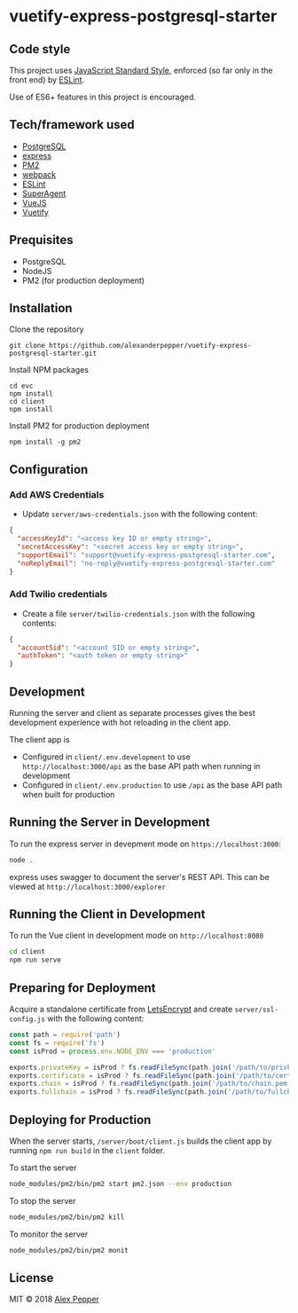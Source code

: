 # vuetify-express-postgresql-starter

## Code style
This project uses [JavaScript Standard Style](https://github.com/standard/standard), enforced (so far only in the front end) by [ESLint](https://eslint.org/).

Use of ES6+ features in this project is encouraged.

## Tech/framework used

- [PostgreSQL](https://www.postgresql.org/)
- [express](https://express.io/)
- [PM2](http://pm2.keymetrics.io/)
- [webpack](https://webpack.js.org/)
- [ESLint](https://eslint.org/)
- [SuperAgent](https://visionmedia.github.io/superagent/)
- [VueJS](https://vuejs.org/)
- [Vuetify](https://vuetifyjs.com/en/)

## Prequisites
* PostgreSQL
* NodeJS
* PM2 (for production deployment)

## Installation

Clone the repository
```shell script
git clone https://github.com/alexanderpepper/vuetify-express-postgresql-starter.git
```

Install NPM packages
```shell script
cd evc
npm install
cd client
npm install
```

Install PM2 for production deployment
```shell script
npm install -g pm2
```

## Configuration

### Add AWS Credentials

* Update `server/aws-credentials.json` with the following content:

```json
{
  "accessKeyId": "<access key ID or empty string>",
  "secretAccessKey": "<secret access key or empty string>",
  "supportEmail": "support@vuetify-express-postgresql-starter.com",
  "noReplyEmail": "no-reply@vuetify-express-postgresql-starter.com"
}
```

### Add Twilio credentials

* Create a file `server/twilio-credentials.json` with the following contents:
```json
{
  "accountSid": "<account SID or empty string>",
  "authToken": "<auth token or empty string>"
}
```

## Development
Running the server and client as separate processes gives the best development experience with hot reloading in the client app.

The client app is
* Configured in `client/.env.development` to use `http://localhost:3000/api` as the base API path when running in development
* Configured in `client/.env.production` to use `/api` as the base API path when built for production

## Running the Server in Development
To run the express server in devepment mode on `https://localhost:3000`:
```bash
node .
```
express uses swagger to document the server's REST API. This can be viewed at `http://localhost:3000/explorer`

## Running the Client in Development
To run the Vue client in development mode on `http://localhost:8080`
```bash
cd client
npm run serve
```

## Preparing for Deployment
Acquire a standalone certificate from [LetsEncrypt](https://letsencrypt.org/) and create `server/ssl-config.js` with the following content:

```javascript
const path = require('path')
const fs = require('fs')
const isProd = process.env.NODE_ENV === 'production'

exports.privateKey = isProd ? fs.readFileSync(path.join('/path/to/privkey.pem')).toString() : ''
exports.certificate = isProd ? fs.readFileSync(path.join('/path/to/cert.pem')).toString() : ''
exports.chain = isProd ? fs.readFileSync(path.join('/path/to/chain.pem')).toString() : ''
exports.fullchain = isProd ? fs.readFileSync(path.join('/path/to/fullchain.pem')).toString() : ''
```

## Deploying for Production

When the server starts, `/server/boot/client.js` builds the client app by running `npm run build`  in the `client` folder.


To start the server
```bash
node_modules/pm2/bin/pm2 start pm2.json --env production
```

To stop the server
```bash
node_modules/pm2/bin/pm2 kill
```

To monitor the server
```bash
node_modules/pm2/bin/pm2 monit
```

## License
MIT © 2018 [Alex Pepper](https://alexpepper.us)

